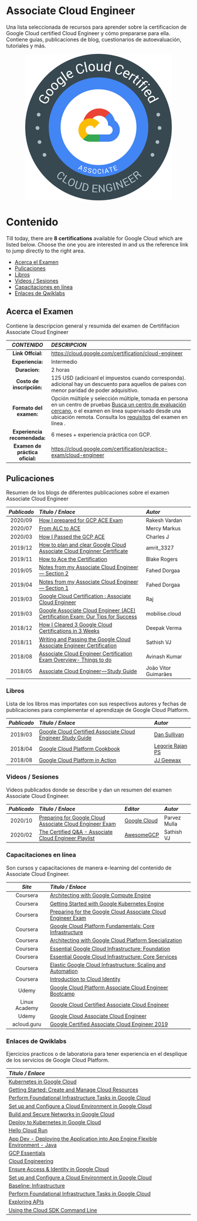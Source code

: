 # Associate Cloud Engineer


Una lista seleccionada de recursos para aprender sobre la certificacion de Google Cloud certified Cloud Engineer y cómo prepararse para ella. Contiene guías, publicaciones de blog, cuestionarios de autoevaluación, tutoriales y más.

<div align="center"> 
  
   ![alt text](imagenes/Associate-Cloud-Engineer.png "Associate Cloud Engineer")
</div>

# Contenido

Till today, there are **8 certifications** available for Google Cloud which are listed below. Choose the one you are interested in and us the reference link to jump directly to the right area. 

- [Acerca el Examen ](#Acerca-el-Examen )
- [Pulicaciones](#Pulicaciones)
- [Libros](#Libros)
- [Videos / Sesiones](#Videos-/-Sesiones)
- [Capacitaciones en línea](#Capacitaciones-en-línea)
- [Enlaces de Qwiklabs](#Enlaces-de-Qwiklabs)
## Acerca el Examen 
Contiene la descripcion general y resumida del examen de Certififacion Associate Cloud Engineer
<div align="center"> 

|***CONTENIDO*** | ***DESCRIPCION***|
| :---:|    :---      |
| **Link Offcial:** | https://cloud.google.com/certification/cloud-engineer | 
| **Experiencia:** | Intermedio | 
| **Duracion:** | 2 horas | 
| **Costo de inscripción:** | 125 USD (adicioanl el impuestos cuando corresponda). adicional hay un descuento para aquellos de países con menor paridad de poder adquisitivo. | 
| **Formato del examen:** | Opción múltiple y selección múltiple, tomada en persona en un centro de pruebas [ Busca un centro de evaluación cercano](https://www.kryteriononline.com/Locate-Test-Center), o el examen en línea supervisado desde una ubicación remota. Consulta los  [requisitos](https://www.webassessor.com/wa.do?page=certInfo&branding=GOOGLECLOUD&tabs=13) del examen en línea . | 
| **Experiencia recomendada:** | 6 meses + experiencia práctica con GCP. | 
| **Examen de práctica oficial:** | https://cloud.google.com/certification/practice-exam/cloud-engineer | 
</div>

## Pulicaciones

Resumen de los blogs de diferentes publicaciones sobre el examen Associate Cloud Engineer

| ***Publicado*** | ***Título / Enlace*** | ***Autor*** |
| :---:         |     :---      |          :--- |
| 2020/09 | [How I prepared for GCP ACE Exam](https://rakeshvardan.hashnode.dev/how-i-prepared-for-google-cloud-certified-associate-cloud-engineer-exam) | Rakesh Vardan |
| 2020/07 | [From ALC to ACE](https://medium.com/@MercyMarkus/from-alc-to-google-certified-associate-cloud-engineer-b7e5707f9bf0) | Mercy Markus |
| 2020/03 | [How I Passed the GCP ACE](https://medium.com/@charles_j/how-i-passed-the-google-cloud-associate-engineer-certification-63a0fd932057) | Charles J |
| 2019/12 | [How to plan and clear Google Cloud Associate Cloud Enginner Certificate](http://www.legendshub.com/blog/2019/12/24/how-to-plan-and-clear-google-cloud-associate-certificate-legendshub-blog/) | amrit_3327 |
| 2019/11 | [How to Ace the Certification](https://telegraphhillsoftware.com/google-cloud-certification-ace/) | Blake Rogers |
| 2019/05 | [Notes from my Associate Cloud Engineer — Section 2](https://medium.com/@fahed.dorgaa/notes-from-my-google-cloud-associate-cloud-engineer-section-2-5469797b1079) | Fahed Dorgaa |
| 2019/04 | [Notes from my Associate Cloud Engineer — Section 1](https://medium.com/@fahed.dorgaa/i-have-passed-the-associate-cloud-engineer-exam-373076d07288) | Fahed Dorgaa |
| 2019/03 | [Google Cloud Certification : Associate Cloud Engineer](https://medium.com/devopslinks/google-cloud-certification-associate-cloud-engineer-dc25765a23e2) | Raj |
| 2019/03 | [Google Associate Cloud Engineer (ACE) Certification Exam: Our Tips for Success](https://www.mobilise.cloud/blog/google-associate-cloud-engineer-exam) | mobilise.cloud |
| 2018/12 | [How I Cleared 3 Google Cloud Certifications in 3 Weeks](https://medium.com/@yesdeepakverma/how-i-cleared-all-3-google-cloud-certifications-in-3-weeks-f5591aa22572) | Deepak Verma | 
| 2018/11 | [Writing and Passing the Google Cloud Associate Engineer Certification](https://medium.com/@sathishvj/writing-and-passing-the-google-cloud-associate-engineer-certification-a60c2f6d99c2) | Sathish VJ |
| 2018/08 | [Associate Cloud Engineer Certification Exam Overview- Things to do](https://medium.com/@achilleslinux/associate-cloud-engineer-certification-exam-overview-things-to-do-466c7b9a2885) | Avinash Kumar |
| 2018/05 | [Associate Cloud Engineer — Study Guide](https://medium.com/@joaovitor/associate-cloud-engineer-study-guide-cf7e74da1bb6) | João Vitor Guimarães |

### Libros

Lista de los libros mas importates con sus respectivos autores y fechas de publicaciones para complementar el aprendizaje de Google Cloud Platform.

| ***Publicado*** | ***Título / Enlace*** | ***Autor*** |
| :---:         |     :---     |       :--- |
|2019/03 | [Google Cloud Certified Associate Cloud Engineer Study Guide](https://www.google.com/search?q=official+google+cloud+certified+associate+cloud+engineer+study+guide) | [Dan Sullivan](https://www.google.com/search?sa=X&biw=1536&bih=731&sxsrf=ALeKk02b_f2l0dihSFstzyHnaJpovXxgzA:1605549031345&q=Dan+Sullivan&stick=H4sIAAAAAAAAAOPgE-LVT9c3NMwwqMwpyqsoUOIBc8uys4tNjMq0ZLKTrfST8vOz9cuLMktKUvPiy_OLsq0SS0sy8osWsfK4JOYpBJfm5GSWJebtYGUEAGivc-JPAAAA&ved=2ahUKEwiqzrqd0IftAhVrIbkGHSHgAbgQmxMoATAYegQIExAD) |
|2018/04 | [Google Cloud Platform Cookbook](https://www.google.com/search?q=Google+Cloud+Platform+Cookbook+by+Legorie+Rajan+PS) |[Legorie Rajan PS](https://www.google.com/search?sa=X&biw=1536&bih=731&sxsrf=ALeKk00DU0aXfKr-3JXeQvwSb_8mfM6eWg:1605548936281&q=Legorie+Rajan&stick=H4sIAAAAAAAAAOPgE-LVT9c3NEzPMEuqMC8xUIJys5OyTYrLi7RkspOt9JPy87P1y4syS0pS8-LL84uyrRJLSzLyixax8vqkpucXZaYqBCVmJebtYGUEAC-gW55RAAAA&ved=2ahUKEwihspDwz4ftAhX9JrkGHY0-D3oQmxMoATAYegQIFBAD&cshid=1605549059640179)  |
|2018/08 | [Google Cloud Platform in Action](https://www.google.com/search?q=Google+Cloud+Platform+in+Action+JJ+Geewax) |[JJ Geewax](https://www.google.com/search?sa=X&biw=1536&bih=731&sxsrf=ALeKk016K9ih0qCzNLiVMhdAjq4uphBinA:1605549138155&q=JJ+Geewax&stick=H4sIAAAAAAAAAOPgE-LVT9c3NEw2tcwuNC5IU4Jw0wyNsoqLSjK0ZLKTrfST8vOz9cuLMktKUvPiy_OLsq0SS0sy8osWsXJ6eSm4p6aWJ1bsYGUEAPptTitNAAAA&ved=2ahUKEwjQ67HQ0IftAhVsL7kGHb2SDfQQmxMoATAZegQIERAD)  |

### Videos / Sesiones

Videos publicados donde se describe y dan un resumen del examen Associate Cloud Engineer.

| ***Publicado*** | ***Título / Enlace*** | ***Editor*** | ***Autor*** |
| :---:         |     :---     |     :---       |          :--- |
|2020/10 | [Preparing for Google Cloud Associate Cloud Engineer Exam](https://youtu.be/RbIbS0YMFs4) |  [Google Cloud](https://www.youtube.com/channel/UCTMRxtyHoE3LPcrl-kT4AQQ)| Parvez Mulla |
|2020/02 | [The Certified Q&A - Associate Cloud Engineer Playlist](https://www.youtube.com/watch?v=MESzvFfGhN8&list=PLQMsfKRZZviRwqJwNmh1eAWnRMvlrk40x) | [AwesomeGCP](https://www.youtube.com/channel/UCIGDDqu5DzlaaC4XzXj_4-A)| Sathish VJ |

### Capacitaciones en línea

Son cursos y capacitaciones de manera e-learning del contenido de Associate Cloud Engineer.

| ***Site*** | ***Título / Enlace*** |
| :---:         |     :---      |
| Coursera | [Architecting with Google Compute Engine](https://www.coursera.org/specializations/gcp-architecture) |
| Coursera | [Getting Started with Google Kubernetes Engine](https://www.coursera.org/learn/google-kubernetes-engine?) |
| Coursera | [Preparing for the Google Cloud Associate Cloud Engineer Exam](https://www.coursera.org/learn/preparing-cloud-associate-cloud-engineer-exam) |
| Coursera | [Google Cloud Platform Fundamentals: Core Infrastructure](https://www.coursera.org/learn/gcp-fundamentals) |
| Coursera | [Architecting with Google Cloud Platform Specialization](https://www.coursera.org/specializations/gcp-architecture) |
| Coursera | [Essential Google Cloud Infrastructure: Foundation](https://www.coursera.org/learn/gcp-infrastructure-foundation) |
| Coursera | [Essential Google Cloud Infrastructure: Core Services](https://www.coursera.org/learn/gcp-infrastructure-core-services) |
| Coursera | [Elastic Google Cloud Infrastructure: Scaling and Automation](https://www.coursera.org/learn/gcp-infrastructure-scaling-automation) |
| Coursera | [Introduction to Cloud Identity](https://www.coursera.org/learn/cloud-identity) |
| Udemy | [Google Cloud Platform Associate Cloud Engineer Bootcamp](https://www.udemy.com/google-cloud-platform-associate-cloud-engineer-bootcamp/) | |
| Linux Academy | [Google Cloud Certified Associate Cloud Engineer](https://linuxacademy.com/google-cloud-platform/training/course/name/google-cloud-certified-associate-cloud-engineer) |
| Udemy | [Google Cloud Associate Cloud Engineer](https://www.udemy.com/google-certified-associate-cloud-engineer/?couponCode=GCPFREELY) |
| acloud.guru | [Google Certified Associate Cloud Engineer 2019](https://acloud.guru/learn/gcp-certified-associate-cloud-engineer) 


### Enlaces de Qwiklabs

Ejercicios practicos o de laboratoria para tener experiencia en el desplique de los servicios de Google Cloud Platform.

| ***Título / Enlace*** |
|     :---      |
|[Kubernetes in Google Cloud](https://google.qwiklabs.com/quests/29) |
|[Getting Started: Create and Manage Cloud Resources](https://google.qwiklabs.com/quests/120?utm_source=google&utm_medium=website&utm_campaign=certpath-ace) |
|[Perform Foundational Infrastructure Tasks in Google Cloud](https://google.qwiklabs.com/quests/118?utm_source=google&utm_medium=website&utm_campaign=certpath-ace) |
|[Set up and Configure a Cloud Environment in Google Cloud](https://google.qwiklabs.com/quests/119?utm_source=google&utm_medium=website&utm_campaign=certpath-ace) |
|[Build and Secure Networks in Google Cloud](https://google.qwiklabs.com/quests/128?utm_source=google&utm_medium=website&utm_campaign=certpath-ace) |
|[Deploy to Kubernetes in Google Cloud](https://google.qwiklabs.com/quests/116?utm_source=google&utm_medium=website&utm_campaign=certpath-ace) |
|[Hello Cloud Run](https://google.qwiklabs.com/focuses/5162?catalog_rank=%7B%22rank%22%3A1%2C%22num_filters%22%3A0%2C%22has_search%22%3Atrue%7D&parent=catalog&search_id=4763270)|
|[App Dev - Deploying the Application into App Engine Flexible Environment - Java](https://google.qwiklabs.com/focuses/1060?catalog_rank=%7B%22rank%22%3A1%2C%22num_filters%22%3A0%2C%22has_search%22%3Atrue%7D&parent=catalog&search_id=476247)|
| [GCP Essentials](https://google.qwiklabs.com/quests/23) | 
| [Cloud Engineering](https://www.qwiklabs.com/quests/66) | 
| [Ensure Access & Identity in Google Cloud](https://www.qwiklabs.com/quests/150) | 
| [Set up and Configure a Cloud Environment in Google Cloud](https://www.qwiklabs.com/quests/119) | 
| [Baseline: Infrastructure](https://www.qwiklabs.com/quests/33) | 
| [Perform Foundational Infrastructure Tasks in Google Cloud](https://www.qwiklabs.com/quests/118) | 
| [Exploring APIs](https://www.qwiklabs.com/quests/54) | 
| [Using the Cloud SDK Command Line](https://www.qwiklabs.com/quests/95) | 
